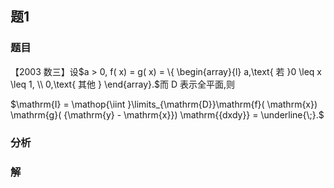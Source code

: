 ## 题1
### 题目
【2003 数三】设$a > 0, f( x)  = g( x)  = \{  \begin{array}{l} a,\text{ 若 }0 \leq  x \leq  1, \\  0,\text{ 其他 } \end{array}.$而 D 表示全平面,则

$\mathrm{I} = \mathop{\iint }\limits_{\mathrm{D}}\mathrm{f}( \mathrm{x}) \mathrm{g}( {\mathrm{y} - \mathrm{x}}) \mathrm{{dxdy}} = \underline{\;}.$
### 分析

### 解